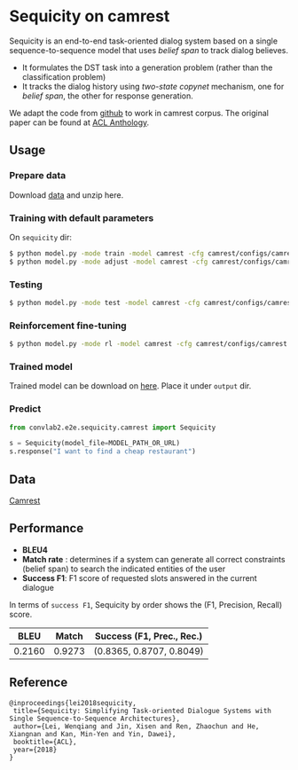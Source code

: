 # Sequicity on camrest

Sequicity is an end-to-end task-oriented dialog system based on a single sequence-to-sequence model that uses *belief span* to track dialog believes.

- It formulates the DST task into a generation problem (rather than the classification problem)
- It tracks the dialog history using *two-state copynet* mechanism, one for *belief span*, the other for response generation.

We adapt the code from [github](https://github.com/WING-NUS/sequicity) to work in camrest corpus. The original paper can be found at [ACL Anthology](https://aclweb.org/anthology/papers/P/P18/P18-1133).

## Usage

### Prepare data

Download [data](https://huggingface.co/ConvLab/ConvLab-2_models/resolve/main/sequicity_camrest_data.zip) and unzip here.

### Training with default parameters

On `sequicity` dir:

```bash
$ python model.py -mode train -model camrest -cfg camrest/configs/camrest.json
$ python model.py -mode adjust -model camrest -cfg camrest/configs/camrest.json
```

### Testing

```bash
$ python model.py -mode test -model camrest -cfg camrest/configs/camrest.json
```

### Reinforcement fine-tuning

```bash
$ python model.py -mode rl -model camrest -cfg camrest/configs/camrest.json
```

### Trained model

Trained model can be download on [here](https://huggingface.co/ConvLab/ConvLab-2_models/resolve/main/sequicity_camrest.zip). Place it under `output` dir.

### Predict

```python
from convlab2.e2e.sequicity.camrest import Sequicity

s = Sequicity(model_file=MODEL_PATH_OR_URL)
s.response("I want to find a cheap restaurant")
```

## Data

[Camrest](https://www.repository.cam.ac.uk/handle/1810/260970)

## Performance

- **BLEU4**
- **Match rate** : determines if a system can generate all correct constraints (belief span) to search the indicated entities of the user
- **Success F1**: F1 score of requested slots answered in the current dialogue

In terms of `success F1`,  Sequicity by order shows the (F1, Precision, Recall) score.

| BLEU | Match | Success (F1, Prec., Rec.) |
| - | - | - |
| 0.2160 | 0.9273 |(0.8365, 0.8707, 0.8049)|

## Reference

   ```
@inproceedings{lei2018sequicity,
	title={Sequicity: Simplifying Task-oriented Dialogue Systems with Single Sequence-to-Sequence Architectures},
	author={Lei, Wenqiang and Jin, Xisen and Ren, Zhaochun and He, Xiangnan and Kan, Min-Yen and Yin, Dawei},
	booktitle={ACL},
	year={2018}
}
   ```
